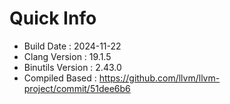 # Quick Info
* Build Date : 2024-11-22
* Clang Version : 19.1.5
* Binutils Version : 2.43.0
* Compiled Based : https://github.com/llvm/llvm-project/commit/51dee6b6
